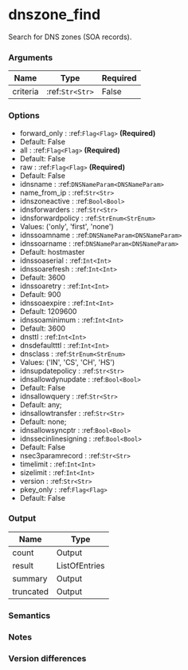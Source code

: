 [//]: # (THE CONTENT BELOW IS GENERATED. DO NOT EDIT.)
# dnszone_find
Search for DNS zones (SOA records).

### Arguments
|Name|Type|Required
|-|-|-
|criteria|:ref:`Str<Str>`|False

### Options
* forward_only : :ref:`Flag<Flag>` **(Required)**
 * Default: False
* all : :ref:`Flag<Flag>` **(Required)**
 * Default: False
* raw : :ref:`Flag<Flag>` **(Required)**
 * Default: False
* idnsname : :ref:`DNSNameParam<DNSNameParam>`
* name_from_ip : :ref:`Str<Str>`
* idnszoneactive : :ref:`Bool<Bool>`
* idnsforwarders : :ref:`Str<Str>`
* idnsforwardpolicy : :ref:`StrEnum<StrEnum>`
 * Values: ('only', 'first', 'none')
* idnssoamname : :ref:`DNSNameParam<DNSNameParam>`
* idnssoarname : :ref:`DNSNameParam<DNSNameParam>`
 * Default: hostmaster
* idnssoaserial : :ref:`Int<Int>`
* idnssoarefresh : :ref:`Int<Int>`
 * Default: 3600
* idnssoaretry : :ref:`Int<Int>`
 * Default: 900
* idnssoaexpire : :ref:`Int<Int>`
 * Default: 1209600
* idnssoaminimum : :ref:`Int<Int>`
 * Default: 3600
* dnsttl : :ref:`Int<Int>`
* dnsdefaultttl : :ref:`Int<Int>`
* dnsclass : :ref:`StrEnum<StrEnum>`
 * Values: ('IN', 'CS', 'CH', 'HS')
* idnsupdatepolicy : :ref:`Str<Str>`
* idnsallowdynupdate : :ref:`Bool<Bool>`
 * Default: False
* idnsallowquery : :ref:`Str<Str>`
 * Default: any;
* idnsallowtransfer : :ref:`Str<Str>`
 * Default: none;
* idnsallowsyncptr : :ref:`Bool<Bool>`
* idnssecinlinesigning : :ref:`Bool<Bool>`
 * Default: False
* nsec3paramrecord : :ref:`Str<Str>`
* timelimit : :ref:`Int<Int>`
* sizelimit : :ref:`Int<Int>`
* version : :ref:`Str<Str>`
* pkey_only : :ref:`Flag<Flag>`
 * Default: False

### Output
|Name|Type
|-|-
|count|Output
|result|ListOfEntries
|summary|Output
|truncated|Output

[//]: # (ADD YOUR NOTES BELOW. THESE WILL BE PICKED EVERY TIME THE DOCS ARE REGENERATED. //end)
### Semantics

### Notes

### Version differences
